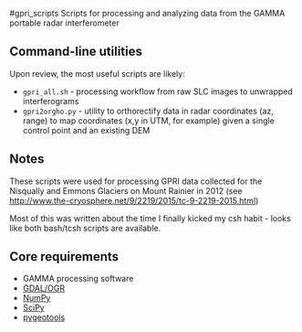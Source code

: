 #gpri_scripts
Scripts for processing and analyzing data from the GAMMA portable radar interferometer

## Command-line utilities
Upon review, the most useful scripts are likely:
- `gpri_all.sh` - processing workflow from raw SLC images to unwrapped interferograms
- `gpri2orgho.py` - utility to orthorectify data in radar coordinates (az, range) to map coordinates (x,y in UTM, for example) given a single control point and an existing DEM

## Notes
These scripts were used for processing GPRI data collected for the Nisqually and Emmons Glaciers on Mount Rainier in 2012 (see http://www.the-cryosphere.net/9/2219/2015/tc-9-2219-2015.html)

Most of this was written about the time I finally kicked my csh habit - looks like both bash/tcsh scripts are available.

## Core requirements
- GAMMA processing software
- [GDAL/OGR](http://www.gdal.org/)
- [NumPy](http://www.numpy.org/)
- [SciPy](https://www.scipy.org/)
- [pygeotools](https://github.com/dshean/pygeotools)
